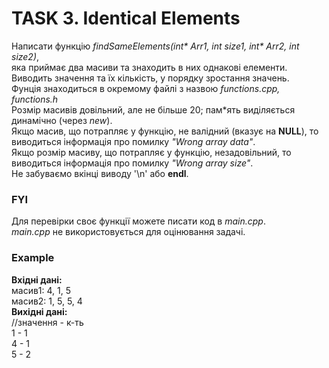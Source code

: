 # TASK 3.  Identical Elements 
Написати функцію  *findSameElements(int\* Arr1, int size1, int\* Arr2, int size2)*,\
яка приймає два масиви та знаходить в них однакові елементи.\
Виводить  значення та їх кількість, у порядку зростання значень.\
Фунція знаходиться в окремому файлі з назвою *functions.cpp,  functions.h*
\
Розмір масивів довільний, але не більше 20;  пам\*ять виділяється динамічно (через *new*).\
Якщо масив, що потрапляє у функцію,  не валідний (вказує на **NULL**), то виводиться інформація про помилку *"Wrong array data"*.\
Якщо розмір масиву, що потрапляє у функцію, незадовільний, то виводиться інформація про помилку *"Wrong array size"*. \
Не забуваємо вкінці виводу '\n' або  **endl**.


### FYI 
Для перевірки своє функції можете писати код в *main.cpp*.\
*main.cpp* не використовується для оцінювання задачі.


### Example
**Вхідні дані:** \
масив1:     4, 1, 5\
масив2:     1,  5,  5, 4\
**Вихідні дані:**\
//значення  -  к-ть\
          1 - 1\
          4 - 1\
          5 - 2
